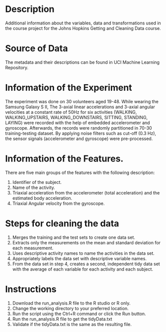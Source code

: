 # Description
Additional information about the variables, data and transformations used in the course project for the Johns Hopkins Getting and Cleaning Data course.

# Source of Data
The metadata and their descriptions can be found in UCI Machine Learning Repository.

# Information of the Experiment
The experiment was done on 30 volunteers aged 19-48. While wearing the Samsung Galaxy S II, The 3-axial linear accelerations and 3-axial angular velocities at a constant rate of 50Hz for six activities (WALKING, WALKING_UPSTAIRS, WALKING_DOWNSTAIRS, SITTING, STANDING, LAYING) were recorded with the help of embedded accelerometer and gyroscope.
Afterwards, the records were randomly partitioned in 70-30 training-testing dataset. By applying noise filters such as cut-off (0.3 Hz), the sensor signals (accelerometer and gyroscope) were pre-processed. 

# Information of the Features.
There are five main groups of the features with the following description:

1. Identifier of the subject.
2. Name of the activity.
3. Triaxial acceleration from the accelerometer (total acceleration) and the estimated body acceleration.
4. Triaxial Angular velocity from the gyroscope.

# Steps for cleaning the data
1. Merges the training and the test sets to create one data set.
2. Extracts only the measurements on the mean and standard deviation for each measurement.
3. Uses descriptive activity names to name the activities in the data set.
4. Appropriately labels the data set with descriptive variable names.
5. From the data set in step 4, creates a second, independent tidy data set with the average of each variable for each activity and each subject.

# Instructions
1. Download the run_analysis.R file to the R studio or R only.
2. Change the working directory to your preferred location.
3. Run the script using the Ctrl+R command or click the Run button.
4. Run the run_analysis.R file to get the tidyData.txt
5. Validate if the tidyData.txt is the same as the resulting file.
